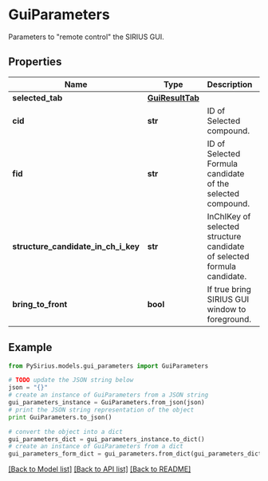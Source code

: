 # GuiParameters

Parameters to \"remote control\" the SIRIUS GUI.

## Properties

Name | Type | Description | Notes
------------ | ------------- | ------------- | -------------
**selected_tab** | [**GuiResultTab**](GuiResultTab.md) |  | [optional] 
**cid** | **str** | ID of Selected compound. | [optional] 
**fid** | **str** | ID of Selected Formula candidate of the selected compound. | [optional] 
**structure_candidate_in_ch_i_key** | **str** | InChIKey of selected structure candidate of selected formula candidate. | [optional] 
**bring_to_front** | **bool** | If true bring SIRIUS GUI window to foreground. | [optional] 

## Example

```python
from PySirius.models.gui_parameters import GuiParameters

# TODO update the JSON string below
json = "{}"
# create an instance of GuiParameters from a JSON string
gui_parameters_instance = GuiParameters.from_json(json)
# print the JSON string representation of the object
print GuiParameters.to_json()

# convert the object into a dict
gui_parameters_dict = gui_parameters_instance.to_dict()
# create an instance of GuiParameters from a dict
gui_parameters_form_dict = gui_parameters.from_dict(gui_parameters_dict)
```
[[Back to Model list]](../README.md#documentation-for-models) [[Back to API list]](../README.md#documentation-for-api-endpoints) [[Back to README]](../README.md)


